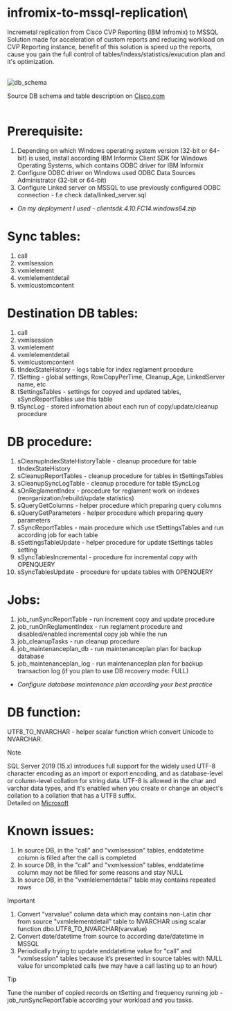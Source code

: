 # infromix-to-mssql-replication\

Incremetal replication from Cisco CVP Reporting (IBM Infromix) to MSSQL\
Solution made for acceleration of custom reports and reducing workload on CVP Reporting instance, benefit of this solution is speed up the reports, cause you gain the full control of tables/indexs/statistics/exucution plan and it's optimization.
<br>
<br>

![db_schema](https://github.com/pavelekshin/infromix-to-mssql-replication/blob/main/pic/db_schema.png)

Source DB schema and table description on [Cisco.com](https://www.cisco.com/c/en/us/td/docs/voice_ip_comm/cust_contact/contact_center/customer_voice_portal/cvp12_0/configuration/guide/ccvp_b_reporting-guide-for-cvp-1201/ccvp_b_reporting-guide-for-cvp-1201_chapter_0100.html) <br>
<br>


# Prerequisite:
1. Depending on which Windows operating system version (32-bit or 64-bit) is used, install according IBM Informix Client SDK for Windows Operating Systems, which contains ODBC driver for IBM Informix
1. Configure ODBC driver on Windows used ODBC Data Sources Administrator (32-bit or 64-bit)
1. Configure Linked server on MSSQL to use previously configured ODBC connection - f.e check data/linked_server.sql

* _On my deployment I used - clientsdk.4.10.FC14.windows64.zip_

# Sync tables:
1. call
1. vxmlsession
1. vxmlelement
1. vxmlelementdetail
1. vxmlcustomcontent

# Destination DB tables:
1. call
1. vxmlsession
1. vxmlelement
1. vxmlelementdetail
1. vxmlcustomcontent
1. tIndexStateHistory - logs table for index reglament procedure
1. tSetting - global settings, RowCopyPerTime, Cleanup_Age, LinkedServer name, etc
1. tSettingsTables - settings for copyed and updated tables, sSyncReportTables use this table
1. tSyncLog - stored infromation about each run of copy/update/cleanup procedure

# DB procedure:
1. sCleanupIndexStateHistoryTable - cleanup procedure for table tIndexStateHistory
1. sCleanupReportTables - cleanup procedure for tables in tSettingsTables
1. sCleanupSyncLogTable - cleanup procedure for table tSyncLog
1. sOnReglamentIndex - procedure for reglament work on indexes (reorganization/rebuild/update statistics)
1. sQueryGetColumns - helper procedure which preparing query columns
1. sQueryGetParameters - helper procedure which preparing query parameters
1. sSyncReportTables - main procedure which use tSettingsTables and run according job for each table
1. sSettingsTableUpdate - helper procedure for update tSettings tables setting
1. sSyncTablesIncremental - procedure for incremental copy with OPENQUERY
1. sSyncTablesUpdate - procedure for update tables with OPENQUERY

# Jobs:
1. job_runSyncReportTable - run increment copy and update procedure
1. job_runOnReglamentIndex - run reglament procedure and disabled/enabled incremental copy job while the run
1. job_cleanupTasks - run cleanup procedure
1. job_maintenanceplan_db - run maintenanceplan plan for backup database
1. job_maintenanceplan_log - run maintenanceplan plan for backup transaction log (if you plan to use DB recovery mode: FULL)

* _Configure database maintenance plan according your best practice_

# DB function:
UTF8_TO_NVARCHAR - helper scalar function which convert Unicode to NVARCHAR.

> [!NOTE]
> SQL Server 2019 (15.x) introduces full support for the widely used UTF-8 character encoding as an import or export encoding, and as database-level or column-level collation for string data. UTF-8 is allowed in the char and varchar data types, and it's enabled when you create or change an object's collation to a collation that has a UTF8 suffix.\
> Detailed on [Microsoft](https://learn.microsoft.com/en-us/sql/relational-databases/collations/collation-and-unicode-support?view=sql-server-ver16#utf8)

# Known issues:
1. In source DB, in the "call" and "vxmlsession" tables, enddatetime column is filled after the call is completed
2. In source DB, in the "call" and "vxmlsession" tables, enddatetime column may not be filled for some reasons and stay NULL
3. In source DB, in the "vxmlelementdetail" table may contains repeated rows

> [!IMPORTANT]
> 1. Convert "varvalue" column data which may contains non-Latin char from source "vxmlelementdetail" table to NVARCHAR using scalar function dbo.UTF8_TO_NVARCHAR(varvalue)
> 1. Convert date/datetime from source to according date/datetime in MSSQL 
> 1. Periodically trying to update enddatetime value for "call" and "vxmlsession" tables because it’s presented in source tables with NULL value for uncompleted calls (we may have a call lasting up to an hour)

> [!TIP]
> Tune the number of copied records on tSetting and frequency running job - job_runSyncReportTable according your workload and you tasks.
